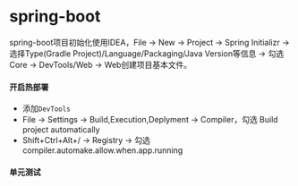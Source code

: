 # spring-boot
spring-boot项目初始化使用IDEA，File -> New -> Project -> Spring Initializr -> 选择Type(Gradle Project)/Language/Packaging/Java Version等信息 -> 勾选 Core -> DevTools/Web -> Web创建项目基本文件。
#### 开启热部署
* 添加`DevTools`
* File -> Settings -> Build,Execution,Deplyment -> Compiler，勾选 Build project automatically
* Shift+Ctrl+Alt+/ -> Registry -> 勾选 compiler.automake.allow.when.app.running
#### 单元测试